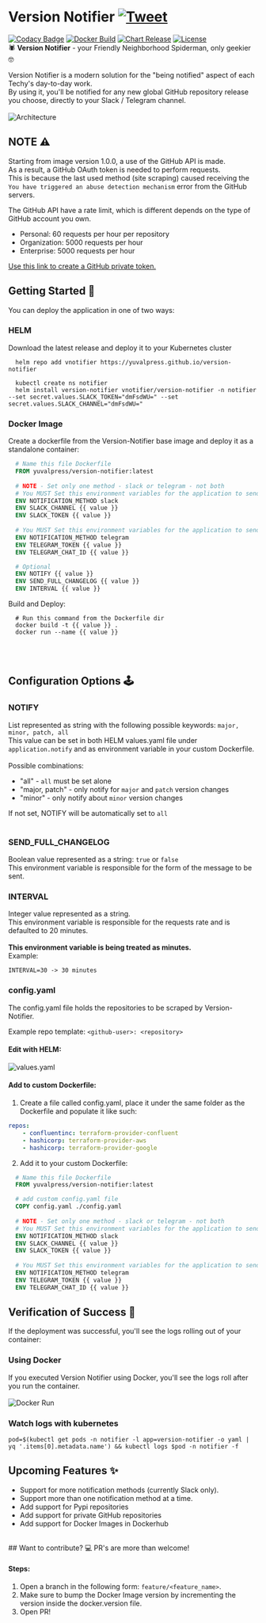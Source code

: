 # Version Notifier [![Tweet](https://img.shields.io/twitter/url/http/shields.io.svg?style=social)](https://twitter.com/intent/tweet?text=This+app+allows+you+to+stay+updated+about+GitHub+releases+you+choose%21+try+it+out+%3A%29&url=https://github.com/yuvalpress/version-notifier&via=devopschief&hashtags=golang,newversion,notification,devops,developers)
[![Codacy Badge](https://app.codacy.com/project/badge/Grade/4704892fd733422bbb6dbec098c709be)](https://www.codacy.com/gh/yuvalpress/version-notifier/dashboard?utm_source=github.com&amp;utm_medium=referral&amp;utm_content=yuvalpress/version-notifier&amp;utm_campaign=Badge_Grade) [![Docker Build](https://github.com/yuvalpress/version-notifier/workflows/Docker%20Build/badge.svg)](https://github.com/yuvalpress/version-notifier/actions?query=workflow%3ADocker%20Build) [![Chart Release](https://github.com/yuvalpress/version-notifier/workflows/Chart%20Release/badge.svg)](https://github.com/yuvalpress/version-notifier/actions?query=workflow%3A%22Chart+Release%22) [![License](https://img.shields.io/badge/License-Apache_2.0-blue.svg)](https://opensource.org/licenses/Apache-2.0)</br>
🕷 **Version Notifier** - your Friendly Neighborhood Spiderman, only geekier 🤓

Version Notifier is a modern solution for the "being notified" aspect of each Techy's day-to-day work.
</br>By using it, you'll be notified for any new global GitHub repository release you choose, directly to your Slack / Telegram channel.</br></br>
![Architecture](./docs/service.png)

## NOTE ⚠️
Starting from image version 1.0.0, a use of the GitHub API is made.</br>
As a result, a GitHub OAuth token is needed to perform requests.</br>
This is because the last used method (site scraping) caused receiving the `You have triggered an abuse detection mechanism` error from the GitHub servers.

The GitHub API have a rate limit, which is different depends on the type of GitHub account you own.
* Personal: 60 requests per hour per repository
* Organization: 5000 requests per hour 
* Enterprise: 5000 requests per hour

[Use this link to create a GitHub private token.](https://docs.github.com/en/enterprise-server@3.4/authentication/keeping-your-account-and-data-secure/creating-a-personal-access-token)

## Getting Started 🏁
You can deploy the application in one of two ways:</br>
### HELM
Download the latest release and deploy it to your Kubernetes cluster </br>
  ```shell
    helm repo add vnotifier https://yuvalpress.github.io/version-notifier
    
    kubectl create ns notifier
    helm install version-notifier vnotifier/version-notifier -n notifier --set secret.values.SLACK_TOKEN="dmFsdWU=" --set secret.values.SLACK_CHANNEL="dmFsdWU="
  ```

### Docker Image
Create a dockerfile from the Version-Notifier base image and deploy it as a standalone container:
  ```dockerfile
    # Name this file Dockerfile
    FROM yuvalpress/version-notifier:latest
    
    # NOTE - Set only one method - slack or telegram - not both
    # You MUST Set this environment variables for the application to send notification to slack
    ENV NOTIFICATION_METHOD slack
    ENV SLACK_CHANNEL {{ value }}
    ENV SLACK_TOKEN {{ value }}
    
    # You MUST Set this environment variables for the application to send notification to telegram
    ENV NOTIFICATION_METHOD telegram
    ENV TELEGRAM_TOKEN {{ value }}
    ENV TELEGRAM_CHAT_ID {{ value }}

    # Optional
    ENV NOTIFY {{ value }}
    ENV SEND_FULL_CHANGELOG {{ value }}
    ENV INTERVAL {{ value }}
  ```
  
  Build and Deploy:
  ```shell
    # Run this command from the Dockerfile dir
    docker build -t {{ value }} .
    docker run --name {{ value }}
  ```
</br></br>
## Configuration Options 🕹
### NOTIFY
List represented as string with the following possible keywords: `major, minor, patch, all`
</br>This value can be set in both HELM values.yaml file under `application.notify` and as environment variable in your custom Dockerfile.
</br></br> Possible combinations:
  * "all" - `all` must be set alone
  * "major, patch" - only notify for `major` and `patch` version changes
  * "minor" - only notify about `minor` version changes

If not set, NOTIFY will be automatically set to `all`</br></br>

### SEND_FULL_CHANGELOG
Boolean value represented as a string: `true` or `false`</br>
This environment variable is responsible for the form of the message to be sent.</br>

### INTERVAL
Integer value represented as a string.</br>
This environment variable is responsible for the requests rate and is defaulted to 20 minutes.</br></br>
**This environment variable is being treated as minutes.**</br>
Example:
```text
INTERVAL=30 -> 30 minutes
```

### config.yaml
The config.yaml file holds the repositories to be scraped by Version-Notifier.

Example repo template: `<github-user>: <repository>`
#### Edit with HELM:
![values.yaml](./docs/repos-helm.png)

#### Add to custom Dockerfile:
1. Create a file called config.yaml, place it under the same folder as the Dockerfile and populate it like such:
```yaml
repos:
    - confluentinc: terraform-provider-confluent
    - hashicorp: terraform-provider-aws
    - hashicorp: terraform-provider-google
```
2. Add it to your custom Dockerfile:
  ```dockerfile
    # Name this file Dockerfile
    FROM yuvalpress/version-notifier:latest

    # add custom config.yaml file
    COPY config.yaml ./config.yaml
    
    # NOTE - Set only one method - slack or telegram - not both
    # You MUST Set this environment variables for the application to send notification to slack
    ENV NOTIFICATION_METHOD slack
    ENV SLACK_CHANNEL {{ value }}
    ENV SLACK_TOKEN {{ value }}
    
    # You MUST Set this environment variables for the application to send notification to telegram
    ENV NOTIFICATION_METHOD telegram
    ENV TELEGRAM_TOKEN {{ value }}
    ENV TELEGRAM_CHAT_ID {{ value }}
  ```
## Verification of Success 🎯
If the deployment was successful, you'll see the logs rolling out of your container:
### Using Docker
If you executed Version Notifier using Docker, you'll see the logs roll after you run the container.</br></br>
![Docker Run](docs/docker-run.gif)

### Watch logs with kubernetes
```shell
pod=$(kubectl get pods -n notifier -l app=version-notifier -o yaml | yq '.items[0].metadata.name') && kubectl logs $pod -n notifier -f
```

## Upcoming Features ✨
* Support for more notification methods (currently Slack only).
* Support more than one notification method at a time.
* Add support for Pypi repositories
* Add support for private GitHub repositories
* Add support for Docker Images in Dockerhub
<br>
## Want to contribute? 💻
PR's are more than welcome!

#### Steps:
1. Open a branch in the following form: `feature/<feature_name>`.
2. Make sure to bump the Docker Image version by incrementing the version inside the docker.version file.
3. Open PR!
